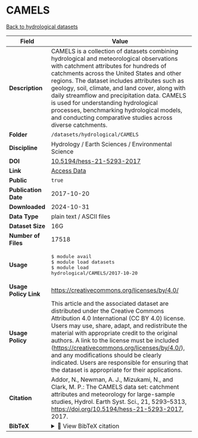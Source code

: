 # CAMELS

[Back to hydrological datasets](../hydrological.md)

| Field | Value |
|--------|-------|
| **Description** | CAMELS is a collection of datasets combining hydrological and meteorological observations with catchment attributes for hundreds of catchments across the United States and other regions. The dataset includes attributes such as geology, soil, climate, and land cover, along with daily streamflow and precipitation data. CAMELS is used for understanding hydrological processes, benchmarking hydrological models, and conducting comparative studies across diverse catchments. |
| **Folder** | `/datasets/hydrological/CAMELS` |
| **Discipline** | Hydrology / Earth Sciences / Environmental Science |
| **DOI** | [10.5194/hess-21-5293-2017](https://doi.org/10.5194/hess-21-5293-2017) |
| **Link** | [Access Data](https://app.globus.org/file-manager?origin_id=bcd84d49-2bc8-4d52-891f-a472d4e05056&origin_path=%2F) |
| **Public** | `true` |
| **Publication Date** | 2017-10-20 |
| **Downloaded** | 2024-10-31 |
| **Data Type** | plain text / ASCII files |
| **Dataset Size** | 16G |
| **Number of Files** | 17518 |
| **Usage** | <pre>&#36; module avail<br>&#36; module load datasets<br>&#36; module load hydrological/CAMELS/2017-10-20</pre> |
| **Usage Policy Link** | https://creativecommons.org/licenses/by/4.0/ |
| **Usage Policy** | This article and the associated dataset are distributed under the Creative Commons Attribution 4.0 International (CC BY 4.0) license. Users may use, share, adapt, and redistribute the material with appropriate credit to the original authors. A link to the license must be included (https://creativecommons.org/licenses/by/4.0/), and any modifications should be clearly indicated. Users are responsible for ensuring that the dataset is appropriate for their applications. |
| **Citation** | Addor, N., Newman, A. J., Mizukami, N., and Clark, M. P.: The CAMELS data set: catchment attributes and meteorology for large-sample studies, Hydrol. Earth Syst. Sci., 21, 5293–5313, https://doi.org/10.5194/hess-21-5293-2017, 2017. |
| **BibTeX** | <details><summary>📜 View BibTeX citation</summary><pre>@Article{hess-21-5293-2017,<br>AUTHOR = {Addor, N. and Newman, A. J. and Mizukami, N. and Clark, M. P.},<br>TITLE = {The CAMELS data set: catchment attributes and meteorology for<br>large-sample studies},<br>JOURNAL = {Hydrology and Earth System Sciences},<br>VOLUME = {21},<br>YEAR = {2017},<br>NUMBER = {10},<br>PAGES = {5293--5313},<br>URL = {https://hess.copernicus.org/articles/21/5293/2017/},<br>DOI = {10.5194/hess-21-5293-2017}<br>}</pre> |

